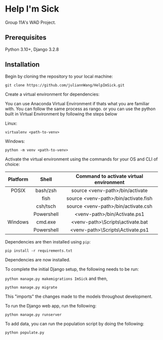 # Help I'm Sick

Group 11A's WAD Project. 

## Prerequisites

Python 3.10+, Django 3.2.8

## Installation

Begin by cloning the repository to your local machine:

`git clone https://github.com/juliannWang/HelpImSick.git`

Create a virtual environment for dependencies:

You can use Anaconda Virtual Environment if thats what you are familiar with. You can follow the same process as rango.
or you can use the python built in Virtual Environment by following the steps below

Linux:

`virtualenv <path-to-venv>`

Windows:

`python -m venv <path-to-venv>`

Activate the virtual environment using the commands for your OS and CLI of choice:

| Platform |   Shell    | Command to activate virtual environment |
| :------: | :--------: | :-------------------------------------: |
|  POSIX   |  bash/zsh  |    source \<venv-path>/bin/activate     |
|          |    fish    |  source \<venv-path>/bin/activate.fish  |
|          |  csh/tsch  |  source \<venv-path>/bin/activate.csh   |
|          | Powershell |      \<venv-path>/bin/Activate.ps1      |
| Windows  |  cmd.exe   |    \<venv-path>\Scripts\activate.bat    |
|          | Powershell |    \<venv-path>\Scripts\Activate.ps1    |

Dependencies are then installed using `pip`:

`pip install -r requirements.txt`

Dependencies are now installed.

To complete the initial Django setup, the following needs to be run:

`python manage.py makemigrations ImSick` and then,

`python manage.py migrate`

This "imports" the changes made to the models throughout development.

To run the Django web app, run the following:

`python manage.py runserver`

To add data, you can run the population script by doing the following:

`python populate.py`
